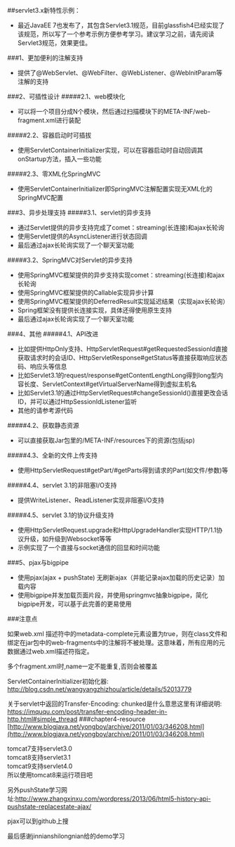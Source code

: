##servlet3.x新特性示例：
* 最近JavaEE 7也发布了，其包含Servlet3.1规范，目前glassfish4已经实现了该规范，所以写了一个参考示例方便参考学习。建议学习之前，请先阅读Servlet3规范，效果更佳。

###1、更加便利的注解支持
* 提供了@WebServlet、@WebFilter、@WebListener、@WebInitParam等注解的支持

###2、可插性设计
#####2.1、web模块化
* 可以将一个项目分成N个模块，然后通过扫描模块下的META-INF/web-fragment.xml进行装配

#####2.2、容器启动时可插拔
* 使用ServletContainerInitializer实现，可以在容器启动时自动回调其onStartup方法，插入一些功能

#####2.3、零XML化SpringMVC
* 使用ServletContainerInitializer即SpringMVC注解配置实现无XML化的SpringMVC配置

###3、异步处理支持
#####3.1、servlet的异步支持
* 通过Servlet提供的异步支持完成了comet：streaming(长连接)和ajax长轮询
* 使用Servlet提供的AsyncListener进行状态回调
* 最后通过ajax长轮询实现了一个聊天室功能

#####3.2、SpringMVC对Servlet的异步支持
* 使用SpringMVC框架提供的异步支持实现comet：streaming(长连接)和ajax长轮询
* 使用SpringMVC框架提供的Callable实现异步计算
* 使用SpringMVC框架提供的DeferredResult实现延迟结果（实现ajax长轮询）
* Spring框架没有提供长连接实现，具体还得使用原生支持
* 最后通过ajax长轮询实现了一个聊天室功能

###4、其他
#####4.1、API改进
* 比如提供HttpOnly支持、HttpServletRequest#getRequestedSessionId直接获取请求时的会话ID、HttpServletResponse#getStatus等直接获取响应状态码、响应头等信息
* 比如Servlet3.1的request/response#getContentLengthLong得到long型内容长度、ServletContext#getVirtualServerName得到虚拟主机名
* 比如Servlet3.1的通过HttpServletRequest#changeSessionId()直接更改会话ID，并可以通过HttpSessionIdListener监听
* 其他的请参考源代码

#####4.2、获取静态资源
* 可以直接获取Jar包里的/META-INF/resources下的资源(包括jsp)

#####4.3、全新的文件上传支持
* 使用HttpServletRequest#getPart/#getParts得到请求的Part(如文件/参数)等

#####4.4、servlet 3.1的非阻塞I/O支持
* 提供WriteListener、ReadListener实现非阻塞I/O支持

#####4.5、servlet 3.1的协议升级支持
* 使用HttpServletRequest.upgrade和HttpUpgradeHandler实现HTTP/1.1协议升级，如升级到Websocket等等
* 示例实现了一个直接与socket通信的回显和时间功能

###5、pjax与bigpipe
* 使用pjax(ajax + pushState) 无刷新ajax（并能记录ajax加载的历史记录）加载内容
* 使用bigpipe并发加载页面片段，并使用springmvc抽象bigpipe，简化bigpipe开发，可以基于此完善的更易使用

###注意点

如果web.xml 描述符中的metadata-complete元素设置为true，则在class文件和绑定在jar包中的web-fragments中的注解将不被处理。这意味着，所有应用的元数据通过web.xml描述符指定。

多个fragment.xml时,name一定不能重复,否则会被覆盖

ServletContainerInitializer初始化器:
http://blog.csdn.net/wangyangzhizhou/article/details/52013779

关于servlet中返回的Transfer-Encoding: chunked是什么意思这里有详细说明:
https://imququ.com/post/transfer-encoding-header-in-http.html#simple_thread
###chapter4-resource
[http://www.blogjava.net/yongboy/archive/2011/01/03/346208.html](http://www.blogjava.net/yongboy/archive/2011/01/03/346208.html)

tomcat7支持servlet3.0  
tomcat8支持servlet3.1  
tomcat9支持servlet4.0  
所以使用tomcat8来运行项目吧  

另外pushState学习网址:http://www.zhangxinxu.com/wordpress/2013/06/html5-history-api-pushstate-replacestate-ajax/  

pjax可以到github上搜  

最后感谢jinnianshilongnian给的demo学习